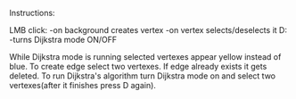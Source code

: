 Instructions:

LMB click:
-on background creates vertex
-on vertex selects/deselects it
D:
-turns Dijkstra mode ON/OFF

While Dijkstra mode is running selected vertexes appear yellow instead of blue.
To create edge select two vertexes. If edge already exists it gets deleted.
To run Dijkstra's algorithm turn Dijkstra mode on and select two vertexes(after it finishes press D again).

